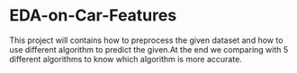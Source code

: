 # EDA-on-Car-Features
This project will contains how to preprocess the given dataset and how to use different algorithm to predict the given.At the end we comparing with 5 different algorithms to know which algorithm is more accurate.
